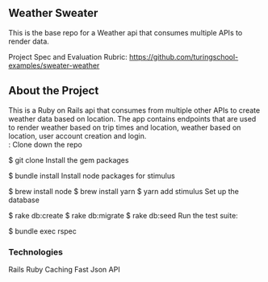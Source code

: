 ## Weather Sweater
This is the base repo for a Weather api that consumes multiple APIs to render data.

Project Spec and Evaluation Rubric: https://github.com/turingschool-examples/sweater-weather

## About the Project
This is a Ruby on Rails api that consumes from multiple other APIs to create weather data based on location.  The app contains endpoints that are used to render weather based on trip times and location, weather based on location, user account creation and login.  
:
Clone down the repo

$ git clone
Install the gem packages

$ bundle install
Install node packages for stimulus

$ brew install node
$ brew install yarn
$ yarn add stimulus
Set up the database

$ rake db:create
$ rake db:migrate
$ rake db:seed
Run the test suite:

$ bundle exec rspec
### Technologies
Rails
Ruby
Caching
Fast Json API
